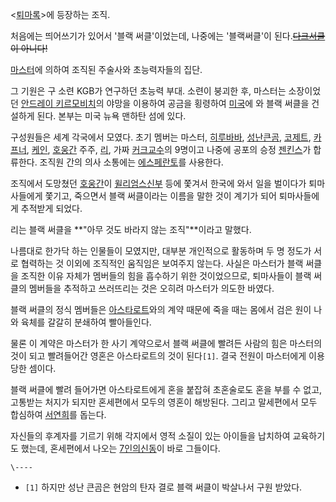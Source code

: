 <[퇴마록](%ED%87%B4%EB%A7%88%EB%A1%9D.md)>에 등장하는 조직.

처음에는 띄어쓰기가 있어서 '블랙 써클'이었는데, 나중에는 '블랙써클'이
된다.<del>[다크서클](%EB%8B%A4%ED%81%AC%EC%84%9C%ED%81%B4.md)이 아니다!</del>

[마스터](%EB%A7%88%EC%8A%A4%ED%84%B0%28%ED%87%B4%EB%A7%88%EB%A1%9D%29.md)에 의하여
조직된 주술사와 초능력자들의 집단.

그 기원은 구 소련 KGB가 연구하던 초능력 부대. 소련이 붕괴한 후, 마스터는 소장이었던 [안드레이 키르모비치](%EC%95%88%EB%93%9C%EB%A0%88%EC%9D%B4%20%ED%82%A4%EB%A5%B4%EB%AA%A8%EB%B9%84%EC%B9%98.md)의
야망을 이용하여 공금을 횡령하여 [미국](%EB%AF%B8%EA%B5%AD.md)에 와 블랙 써클을 건설하게 된다. 본부는 미국 뉴욕
맨하탄 섬에 있다.

구성원들은 세계 각국에서 모였다. 초기 멤버는 마스터,
[히루바바](%ED%9E%88%EB%A3%A8%EB%B0%94%EB%B0%94.md), [성난큰곰](%EC%84%B1%EB%82%9C%20%ED%81%B0%EA%B3%B0.md),
[코제트](%EC%BD%94%EC%A0%9C%ED%8A%B8.md),
[카프너](%EC%B9%B4%ED%94%84%EB%84%88.md),
[케인](%EC%BC%80%EC%9D%B8%28%ED%87%B4%EB%A7%88%EB%A1%9D%29.md),
[호웅간](%ED%98%B8%EC%9B%85%EA%B0%84.md) 주주,
[리](%EB%A6%AC%28%ED%87%B4%EB%A7%88%EB%A1%9D%29.md), 가짜 [커크교수](%EC%BB%A4%ED%81%AC%20%EA%B5%90%EC%88%98.md)의 9명이고 나중에 공포의 승정
[젠킨스](%EC%A0%A0%ED%82%A8%EC%8A%A4#s-3.md)가 합류한다. 조직원 간의 의사 소통에는
[에스페란토](%EC%97%90%EC%8A%A4%ED%8E%98%EB%9E%80%ED%86%A0.md)를 사용한다.

조직에서 도망쳤던 [호웅간](%ED%98%B8%EC%9B%85%EA%B0%84.md)이 [윌리엄스신부](%EC%9C%8C%EB%A6%AC%EC%97%84%EC%8A%A4%20%EC%8B%A0%EB%B6%80.md) 등에 쫓겨서
한국에 와서 일을 벌이다가 퇴마사들에게 쫓기고, 죽으면서 블랙 써클이라는 이름을 말한 것이 계기가 되어 퇴마사들에게 추적받게 되었다.

리는 블랙 써클을 **"아무 것도 바라지 않는 조직"**이라고 말했다.

나름대로 한가닥 하는 인물들이 모였지만, 대부분 개인적으로 활동하며 두 명 정도가 서로 협력하는 것 이외에 조직적인 움직임은 보여주지
않는다. 사실은 마스터가 블랙 써클을 조직한 이유 자체가 멤버들의 힘을 흡수하기 위한 것이었으므로, 퇴마사들이 블랙 써클의 멤버들을 추적하고
쓰러뜨리는 것은 오히려 마스터가 의도한 바였다.

블랙 써클의 정식 멤버들은 [아스타로트](%EC%95%84%EC%8A%A4%ED%83%80%EB%A1%9C%ED%8A%B8.md)와의
계약 때문에 죽을 때는 몸에서 검은 원이 나와 육체를 갈갈히 분쇄하여 빨아들인다.

물론 이 계약은 마스터가 한 사기 계약으로서 블랙 써클에 빨려든 사람의 힘은 마스터의 것이 되고 빨려들어간 영혼은 아스타로트의 것이
된다`[1]`. 결국 전원이 마스터에게 이용당한 셈이다.

블랙 써클에 빨려 들어가면 아스타로트에게 혼을 붙잡혀 초혼술로도 혼을 부를 수 없고, 고통받는 처지가 되지만 혼세편에서 모두의 영혼이
해방된다. 그리고 말세편에서 모두 합심하여 [서연희](%EC%84%9C%EC%97%B0%ED%9D%AC.md)를 돕는다.

자신들의 후계자를 기르기 위해 각지에서 영적 소질이 있는 아이들을 납치하여 교육하기도 했는데, 혼세편에서 나오는 [7인의신동](7%EC%9D%B8%EC%9D%98%20%EC%8B%A0%EB%8F%99.md)이 바로 그들이다.

`\----`

  * `[1]` 하지만 성난 큰곰은 현암의 탄자 결로 블랙 써클이 박살나서 구원 받았다.

